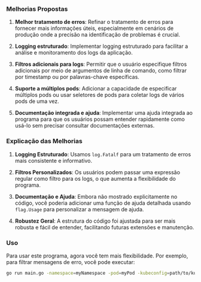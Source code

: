 ### Melhorias Propostas

1. **Melhor tratamento de erros**: Refinar o tratamento de erros para fornecer mais informações úteis, especialmente em cenários de produção onde a precisão na identificação de problemas é crucial.

2. **Logging estruturado**: Implementar logging estruturado para facilitar a análise e monitoramento dos logs da aplicação.

3. **Filtros adicionais para logs**: Permitir que o usuário especifique filtros adicionais por meio de argumentos de linha de comando, como filtrar por timestamp ou por palavras-chave específicas.

4. **Suporte a múltiplos pods**: Adicionar a capacidade de especificar múltiplos pods ou usar seletores de pods para coletar logs de vários pods de uma vez.

5. **Documentação integrada e ajuda**: Implementar uma ajuda integrada ao programa para que os usuários possam entender rapidamente como usá-lo sem precisar consultar documentações externas.

### Explicação das Melhorias

1. **Logging Estruturado**: Usamos `log.Fatalf` para um tratamento de erros mais consistente e informativo.

2. **Filtros Personalizados**: Os usuários podem passar uma expressão regular como filtro para os logs, o que aumenta a flexibilidade do programa.

3. **Documentação e Ajuda**: Embora não mostrado explicitamente no código, você poderia adicionar uma função de ajuda detalhada usando `flag.Usage` para personalizar a mensagem de ajuda.

4. **Robustez Geral**: A estrutura do código foi ajustada para ser mais robusta e fácil de entender, facilitando futuras extensões e manutenção.

### Uso

Para usar este programa, agora você tem mais flexibilidade. Por exemplo, para filtrar mensagens de erro, você pode executar:

```bash
go run main.go -namespace=myNamespace -pod=myPod -kubeconfig=path/to/kube